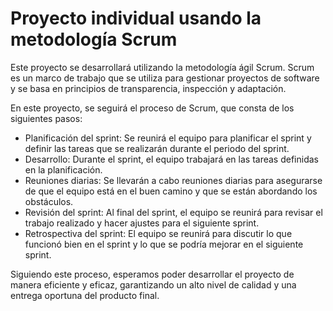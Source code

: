 # Proyecto individual usando la metodología Scrum

Este proyecto se desarrollará utilizando la metodología ágil Scrum. Scrum es un marco de trabajo que se utiliza para gestionar proyectos de software y se basa en principios de transparencia, inspección y adaptación.

En este proyecto, se seguirá el proceso de Scrum, que consta de los siguientes pasos:

- Planificación del sprint: Se reunirá el equipo para planificar el sprint y definir las tareas que se realizarán durante el periodo del sprint.
- Desarrollo: Durante el sprint, el equipo trabajará en las tareas definidas en la planificación.
- Reuniones diarias: Se llevarán a cabo reuniones diarias para asegurarse de que el equipo está en el buen camino y que se están abordando los obstáculos.
- Revisión del sprint: Al final del sprint, el equipo se reunirá para revisar el trabajo realizado y hacer ajustes para el siguiente sprint.
- Retrospectiva del sprint: El equipo se reunirá para discutir lo que funcionó bien en el sprint y lo que se podría mejorar en el siguiente sprint.

Siguiendo este proceso, esperamos poder desarrollar el proyecto de manera eficiente y eficaz, garantizando un alto nivel de calidad y una entrega oportuna del producto final.
